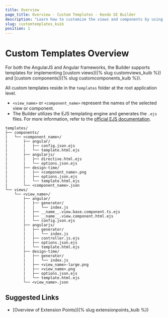 ```yaml
---
title: Overview
page_title: Overview - Custom Templates - Kendo UI Builder
description: "Learn how to customize the views and components by using the custom templates that are supported by the Kendo UI Builder."
slug: customtemplates_kuib
position: 1
---
```


# Custom Templates Overview

For both the AngularJS and Angular frameworks, the Builder supports templates for implementing [custom views]({% slug customviews_kuib %}) and [custom components]({% slug customcomponents_kuib %}).

All custom templates reside in the `templates` folder at the root application level.

* `<view_name>` or `<component_name>` represent the names of the selected view or component.
* The Builder utilizes the EJS templating engine and generates the `.ejs` files. For more information, refer to the [official EJS documentation](http://ejs.co/).

```js-no-run
templates/
├── components/
|   └── <component_name>/
|       ├── angular/
|       |   ├── config.json.ejs
|       |   └── template.html.ejs
|       ├── angularjs/
|       |   ├── directive.html.ejs
|       |   └── options.json.ejs
|       ├── design-time/
|       |   ├── <component_name>.png
|       |   ├── options.json.ejs
|       |   └── template.html.ejs
|       └── <component_name>.json
└── views/
    └── <view_name>/
        ├── angular/
        |   ├── generator/
        |   |   └── index.js
        |   ├── __name__.view.base.component.ts.ejs
        |   ├── __name__.view.component.html.ejs
        |   └── config.json.ejs
        ├── angularjs/
        |   ├── generator/
        |   |   └── index.js
        |   ├── controller.js.ejs
        |   ├── options.json.ejs
        |   └── template.html.ejs
        ├── design-time/
        |   ├── generator/
        |   |   └── index.js
        |   ├── <view_name>-large.png
        |   ├── <view_name>.png
        |   ├── options.json.ejs
        |   └── template.html.ejs
        └── <view_name>.json
```

## Suggested Links

* [Overview of Extension Points]({% slug extensionpoints_kuib %})
